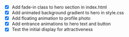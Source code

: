 - [x] Add fade-in class to hero section in index.html
- [x] Add animated background gradient to hero in style.css
- [x] Add floating animation to profile photo
- [x] Add entrance animations to hero text and button
- [x] Test the initial display for attractiveness
